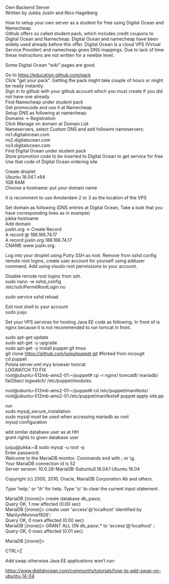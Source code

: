 Own Backend Server  
Written by Jukka Juslin and Nico Hagelberg  
  

How to setup your own server as a student for free using Digital Ocean and Namecheap  
Github offers so called student pack, which includes credit coupons to Digital Ocean and Namecheap. Digital Ocean and namecheap have been widely used already before this offer. Digital Ocean is a cloud VPS (Virtual Service Provider) and namecheap gives DNS mappings. Due to lack of time these instructions are not written for a newbie level.  
  

Some Digital Ocean “wiki” pages are good.  
  

Go to https://education.github.com/pack  
Click "get your pack". Getting the pack might take couple of hours or might be ready instantly.  
Sign in to github with your github account which you must create if you did not have one already  
Find Namecheap under student pack  
Get promocode and use it at Namecheap  
Setup DNS as following at namecheap:  
Domains -> Registration  
Click Manage on domain at Domain List  
Nameservers, select Custom DNS and add followint nameservers:  
ns1.digitalocean.com  
ns2.digitalocean.com  
ns3.digitalocean.com  
Find Digital Ocean under student pack  
Store promotion code to be inserted to Digital Ocean to get service for free  
Use that code of Digital Ocean ordering site  

  
Create droplet  
Ubuntu 16.04.1 x64  
1GB RAM  
Choose a hostname: put your domain name  

  
It is recomment to use Amsterdam 2 or 3 as the location of the VPS  

  
Set domain as following (DNS entries at Digital Ocean, Take a look that you have corresponding lines as in example)  
jukka hostname  
Add domain  
juslin.org -> Create Record  
A record @ 188.166.74.17  
A record juslin.org 188.166.74.17  
CNAME www juslin.org.  

  


Log into your droplet using Putty SSH as root. Remove from sshd config remote root logins, create user account for yourself using adduser command. Add using visudo root permissions to your account.  
  

Disable remote root logins from ssh.  
sudo nano -w sshd_config  
/etc/ssh/PermitRootLogin no  
  

sudo service sshd reload  
  

Exit root shell to your account  
sudo jusju  

  
Set your VPS services for hosting Java EE code as following. In front of is nginx because it is not recommended to run tomcat in front.  

  
sudo apt-get update  
sudo apt-get -y upgrade  
sudo apt-get -y install puppet git tmux  
git clone https://github.com/jusju/puppet.git #forked from nicougit  
cd puppet  
Poista server.xml myy browser tomcat  
LOGWATCH TO FIX  
root@ubuntu-512mb-ams2-01:~/puppet# cp -r nginx/ tomcat8/ mariadb/ fail2ban/ logwatch/ /etc/puppet/modules  

  
root@ubuntu-512mb-ams2-01:~/puppet# cd /etc/puppet/manifests/  
root@ubuntu-512mb-ams2-01:/etc/puppet/manifests# puppet apply site.pp  


run  
sudo mysql_secure_installation  
sudo mysql must be used when accessing mariadb as root  
mysql configuration  
  

add similar database user as at HH  
grant rights to given database user  
  

jusju@jukka:~$ sudo mysql -u root -p  
Enter password:  
Welcome to the MariaDB monitor.  Commands end with ; or \g.  
Your MariaDB connection id is 52  
Server version: 10.0.28-MariaDB-0ubuntu0.16.04.1 Ubuntu 16.04  
  

Copyright (c) 2000, 2016, Oracle, MariaDB Corporation Ab and others.  

  
Type 'help;' or '\h' for help. Type '\c' to clear the current input statement.  

  
MariaDB [(none)]> create database db_passi;  
Query OK, 1 row affected (0.00 sec)  
MariaDB [(none)]> create user 'access'@'localhost' identified by 'MarilynMonroe1926';  
Query OK, 0 rows affected (0.00 sec)  
MariaDB [(none)]> GRANT ALL ON db_passi.* to 'access'@'localhost' ;  
Query OK, 0 rows affected (0.01 sec)  

  
MariaDB [(none)]>  

  
CTRL+Z  

  
Add swap otherwise Java EE applications won’t run:  
  

https://www.digitalocean.com/community/tutorials/how-to-add-swap-on-ubuntu-14-04
